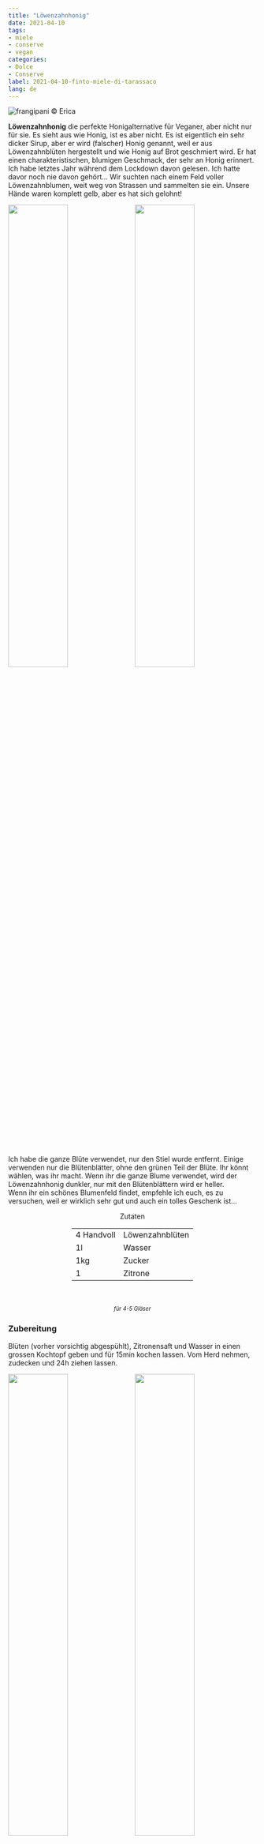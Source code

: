 ```yaml
---
title: "Löwenzahnhonig"
date: 2021-04-10
tags: 
- miele
- conserve
- vegan
categories:
- Dolce
- Conserve
label: 2021-04-10-finto-miele-di-tarassaco
lang: de
---
```

![](../2021-04-10-finto-miele-di-tarassaco/header.jpeg "frangipani © Erica")

**Löwenzahnhonig** die perfekte Honigalternative für Veganer, aber nicht nur für sie. Es sieht aus wie Honig, ist es aber nicht. Es ist eigentlich ein sehr dicker Sirup, aber er wird (falscher) Honig genannt, weil er aus Löwenzahnblüten hergestellt und wie Honig auf Brot geschmiert wird. Er hat einen charakteristischen, blumigen Geschmack, der sehr an Honig erinnert.
<br />
Ich habe letztes Jahr während dem Lockdown davon gelesen. Ich hatte davor noch nie davon gehört... Wir suchten nach einem Feld voller Löwenzahnblumen, weit weg von Strassen und sammelten sie ein. Unsere Hände waren komplett gelb, aber es hat sich gelohnt!
<p>
  <div style="width: 100%; margin-bottom: 0">
    <img style="float: left; width: 49%; margin-right: 1%" src="../2021-04-10-finto-miele-di-tarassaco/fiori.jpeg" alt="" title="frangipani © Erica" />
    <img style="float: left; width: 49%; margin-left: 1%" src="../2021-04-10-finto-miele-di-tarassaco/tarassaco.jpeg" alt="" title="frangipani © Erica" />
    <div style="clear: both"></div>
  </div>
</p>

Ich habe die ganze Blüte verwendet, nur den Stiel wurde entfernt. Einige verwenden nur die Blütenblätter, ohne den grünen Teil der Blüte. Ihr könnt wählen, was ihr macht. Wenn ihr die ganze Blume verwendet, wird der Löwenzahnhonig dunkler, nur mit den Blütenblättern wird er heller.
<br />
Wenn ihr ein schönes Blumenfeld findet, empfehle ich euch, es zu versuchen, weil er wirklich sehr gut und auch ein tolles Geschenk ist...

<div id="wrapper" style="text-align: center">
  <div id="yourdiv" style="display: inline-block;">
    <div class="ingredients" itemscope itemtype="http://schema.org/Recipe">
      <span itemprop="name" style="display:none;">Löwenzahnhonig</span>
      <div class="ingredients-title">Zutaten</div>
      <table>
        <tbody>
          <tr itemprop="recipeIngredient">
            <td>4 Handvoll</td>
            <td>Löwenzahnblüten</td>
          </tr>
          <tr itemprop="recipeIngredient">
            <td>1l</td>
            <td>Wasser</td>
          </tr>
          <tr itemprop="recipeIngredient">
            <td>1kg</td>
            <td>Zucker</td>
          </tr>
          <tr itemprop="recipeIngredient">
            <td>1</td>
            <td>Zitrone</td>
          </tr>
        </tbody>
      </table>
      <br></br>
      <i class="pull-right" style="font-size: 80%;" itemprop="recipeYield">für 4-5 Gläser</i>
    </div>
  </div>
</div>


<h3>
  <font color="grey">
    <i class="fa fa-cogs"></i>
  </font> Zubereitung
</h3>

Blüten (vorher vorsichtig abgespühlt), Zitronensaft und Wasser in einen grossen Kochtopf geben und für 15min kochen lassen. Vom Herd nehmen, zudecken und 24h ziehen lassen.
<p>
  <div style="width: 100%; margin-bottom: 0">
    <img style="float: left; width: 49%; margin-right: 1%" src="../2021-04-10-finto-miele-di-tarassaco/infuso.jpeg" alt="" title="frangipani © Erica" />
    <img style="float: left; width: 49%; margin-left: 1%" src="../2021-04-10-finto-miele-di-tarassaco/infuso2.jpeg" alt="" title="frangipani © Erica" />
    <div style="clear: both"></div>
  </div>
</p>

Nun das Wasser mit Hilfe von einem Tuch filtern. Die Blüten gut zerdrücken, damit so viel Wasser wie möglich rauskommt. Die Menge des Wassers messen, dann die gleiche Menge Zucker dazu geben (wenn ihr 900ml Wasser habt, gebt 900g Zucker dazu). Nun den Sirup auf kleiner Stufe so lange köcheln lassen, bis er auf weniger als die Hälfte eingegangen ist. Ab und zu rühren, aber achtung, es entsteht Schaum und unbedingt auf kleiner Stufe köcheln lassen, sonst verbrennt er und wird bitter. Um zu kontrollieren, ob er die richtige Konsistenz hat (wie Honig), einfach einen Teelöffel vom Sirup auf einen Teller geben und im Kühlschrank auskühlen lassen. Wenn er kalt die richtige Konsistenz hat, dann ist der Honig bereit.
<p>
  <div style="width: 100%; margin-bottom: 0">
    <img style="float: left; width: 49%; margin-right: 1%" src="../2021-04-10-finto-miele-di-tarassaco/scirippo.jpeg" alt="" title="frangipani © Erica" />
    <img style="float: left; width: 49%; margin-left: 1%" src="../2021-04-10-finto-miele-di-tarassaco/miele.jpeg" alt="" title="frangipani © Erica" />
    <div style="clear: both"></div>
  </div>
</p>

Den noch heissen Löwenzahnhonig in die bereits sterilisierten Gläser füllen, verschliessen und auskühlen lassen. Kühl lagern.
<p>
  <div style="width: 100%; margin-bottom: 0">
    <img style="float: left; width: 49%; margin-right: 1%" src="../2021-04-10-finto-miele-di-tarassaco/risultato1.jpeg" alt="" title="frangipani © Erica" />
    <img style="float: left; width: 49%; margin-left: 1%" src="../2021-04-10-finto-miele-di-tarassaco/risultato2.jpeg" alt="" title="frangipani © Erica" />
    <div style="clear: both"></div>
  </div>
</p>

<p>
  <div style="width: 100%; margin-bottom: 0">
    <img style="float: left; width: 49%; margin-right: 1%" src="../2021-04-10-finto-miele-di-tarassaco/risultato3.jpeg" alt="" title="frangipani © Erica" />
    <img style="float: left; width: 49%; margin-left: 1%" src="../2021-04-10-finto-miele-di-tarassaco/risultato4.jpeg" alt="" title="frangipani © Erica" />
    <div style="clear: both"></div>
  </div>
</p>

<p>
  <div style="width: 100%; margin-bottom: 0">
    <img style="float: left; width: 49%; margin-right: 1%" src="../2021-04-10-finto-miele-di-tarassaco/risultato5.jpeg" alt="" title="frangipani © Erica" />
    <img style="float: left; width: 49%; margin-left: 1%" src="../2021-04-10-finto-miele-di-tarassaco/risultato6.jpeg" alt="" title="frangipani © Erica" />
    <div style="clear: both"></div>
  </div>
</p>

<p>
  <div style="width: 100%; margin-bottom: 0">
    <img style="float: left; width: 49%; margin-right: 1%" src="../2021-04-10-finto-miele-di-tarassaco/risultato7.jpeg" alt="" title="frangipani © Erica" />
    <img style="float: left; width: 49%; margin-left: 1%" src="../2021-04-10-finto-miele-di-tarassaco/risultato8.jpeg" alt="" title="frangipani © Erica" />
    <div style="clear: both"></div>
  </div>
</p>

![](../2021-04-10-finto-miele-di-tarassaco/risultato9.jpeg "frangipani © Erica")

<h4>Buon appetito
  <font color="red">
    <i class="fa fa-smile-o"></i>
  </font>
</h4>